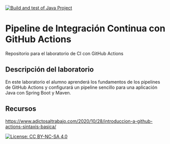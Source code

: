 [![Build and test of Java Project](https://github.com/ETSISI-EMS/ems2024-lab-1-3-ci-github-actions-Itu2003/actions/workflows/main.yml/badge.svg)](https://github.com/ETSISI-EMS/ems2024-lab-1-3-ci-github-actions-Itu2003/actions/workflows/main.yml)
# Pipeline de Integración Continua con GitHub Actions

Repositorio para el laboratorio de CI con GitHub Actions

## Descripción del laboratorio

En este laboratorio el alumno aprenderá los fundamentos de los pipelines de GitHub Actions y configurará un pipeline
sencillo para una aplicación Java con Spring Boot y Maven. 

## Recursos
https://www.adictosaltrabajo.com/2020/10/28/introduccion-a-github-actions-sintaxis-basica/

[![License: CC BY-NC-SA 4.0](https://img.shields.io/badge/License-CC_BY--NC--SA_4.0-lightgrey.svg)](https://creativecommons.org/licenses/by-nc-sa/4.0/)
